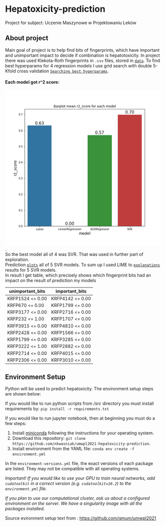 # Hepatoxicity-prediction

Project for subject: Uczenie Maszynowe w Projektowaniu Leków

## About project

Main goal of project is to help find bits of fingerprints, which have important and unimportant impact to decide if combination is hepatotoxicity. 
In project there was used Klekota-Roth fingerprints in `.csv` files, stored in [`data`](/data). To find best hyperparams for 4 regression models I use grid search with double 5-Kfold cross validation [`Searching best hyperparams`](/notebooks/gridsearch_hyperparameters.ipynb). 

#### Each model got r^2 score: 

![R2 score foreach model](/explonations/r2_score_for_each_model.png "R2 score for each model").  
So the best model all of 4 was SVR. That was used in further part of exploration.  
Prediction [`plots`](/explonations/predictions/) all of 5 SVR models.
To sum up I used LIME to [`explanations`](/explonations) results for 5 SVR models.  
In result I get table, which precisely shows which fingerprint bits had an impact on the result of prediction my models

|unimportant_bits|important_bits  |
|----------------|----------------|
|KRFP1524 <= 0.00|KRFP4142 <= 0.00|
|KRFP670 <= 0.00 |KRFP1799 <= 0.00|
|KRFP3177 <= 0.00|KRFP2716 <= 0.00|
|KRFP232 <= 1.00 |KRFP1707 <= 0.00|
|KRFP3915 <= 0.00|KRFP4810 <= 0.00|
|KRFP2428 <= 0.00|KRFP1566 <= 0.00|
|KRFP1799 <= 0.00|KRFP3285 <= 0.00|
|KRFP3222 <= 1.00|KRFP2882 <= 0.00|
|KRFP2714 <= 0.00|KRFP4015 <= 0.00|
|KRFP2306 <= 0.00|KRFP3010 <= 0.00|


## Environment Setup

Python will be used to predict hepatoxicity. The environment setup steps are shown below:

If you would like to run python scripts from _/src_ directory you must install requirements by: `pip install -r requirements.txt`

If you would like to run jupyter notebook, then at beginning you must do a few steps:

1. Install [miniconda](https://docs.conda.io/en/latest/miniconda.html) following the instructions for your operating system.
2. Download this repository: `git clone https://github.com/nkwasniak/umwpl2021-hepatoxicity-prediction`.
3. Install environment from the YAML file: `conda env create -f environment.yml`

In the `environment-versions.yml` file, the exact versions of each package are listed. They may not be compatible with all operating systems.

_Important! If you would like to use your GPU to train neural networks, add `cudatoolkit` in a correct version (e.g. `cudatoolkit=10.2`) to the `environment.yml` file._

_If you plan to use our computational cluster, ask us about a configured environment on the server. We have a singularity image with all the packages installed._

Source evironment setup text from : https://github.com/gmum/umwpl2021
